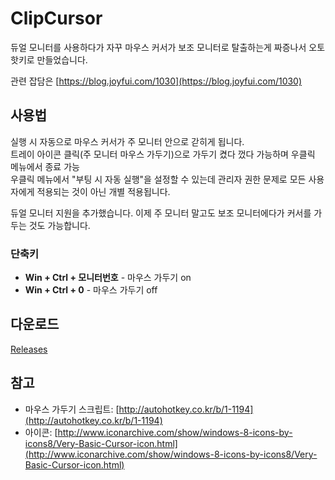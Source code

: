 # ClipCursor

듀얼 모니터를 사용하다가 자꾸 마우스 커서가 보조 모니터로 탈출하는게 짜증나서 오토핫키로 만들었습니다.

관련 잡담은 [https://blog.joyfui.com/1030](https://blog.joyfui.com/1030)

## 사용법

실행 시 자동으로 마우스 커서가 주 모니터 안으로 갇히게 됩니다.\
트레이 아이콘 클릭(주 모니터 마우스 가두기)으로 가두기 켰다 껐다 가능하며 우클릭 메뉴에서 종료 가능\
우클릭 메뉴에서 "부팅 시 자동 실행"을 설정할 수 있는데 관리자 권한 문제로 모든 사용자에게 적용되는 것이 아닌 개별 적용됩니다.

듀얼 모니터 지원을 추가했습니다. 이제 주 모니터 말고도 보조 모니터에다가 커서를 가두는 것도 가능합니다.

### 단축키

* **Win + Ctrl + 모니터번호** - 마우스 가두기 on
* **Win + Ctrl + 0** - 마우스 가두기 off

## 다운로드

[Releases](https://github.com/joyfuI/ClipCursor/releases)

## 참고

* 마우스 가두기 스크립트: [http://autohotkey.co.kr/b/1-1194](http://autohotkey.co.kr/b/1-1194)
* 아이콘: [http://www.iconarchive.com/show/windows-8-icons-by-icons8/Very-Basic-Cursor-icon.html](http://www.iconarchive.com/show/windows-8-icons-by-icons8/Very-Basic-Cursor-icon.html)
